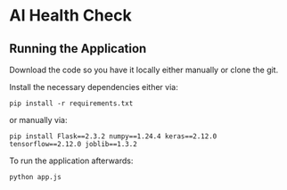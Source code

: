 # AI Health Check

## Running the Application

Download the code so you have it locally either manually or clone the git.

Install the necessary dependencies either via:

`pip install -r requirements.txt`

or manually via:

`pip install Flask==2.3.2 numpy==1.24.4 keras==2.12.0 tensorflow==2.12.0 joblib==1.3.2`

To run the application afterwards:

`python app.js`